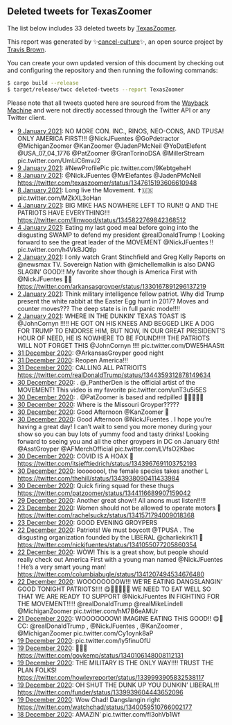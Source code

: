## Deleted tweets for TexasZoomer

The list below includes 33 deleted tweets by
[TexasZoomer](https://twitter.com/TexasZoomer).



This report was generated by ✨[cancel-culture](https://github.com/travisbrown/cancel-culture)✨,
an open source project by [Travis Brown](https://twitter.com/travisbrown).

You can create your own updated version of this document by checking out and configuring the
repository and then running the following commands:

```bash
$ cargo build --release
$ target/release/twcc deleted-tweets --report TexasZoomer
```

Please note that all tweets quoted here are sourced from the
[Wayback Machine](https://web.archive.org) and were not directly accessed through the Twitter API or
any Twitter client.

* [ 9 January 2021](https://web.archive.org/web/20210109041835/https://twitter.com/TexasZoomer/status/1347759455530848263): NO MORE CON. INC., RINOS, NEO-CONS, AND TPUSA! ONLY AMERICA FIRST!!!   @NickJFuentes   @GoPdetractor   @MichiganZoomer   @KanZoomer   @JadenPMcNeil   @YoDatElefent   @USA_07_04_1776   @PatZoomer   @GranTorinoDSA   @MillerStream  pic.twitter.com/UmLiC6mvJ2 <!--1347759455530848263-->
* [ 9 January 2021](https://web.archive.org/web/20210109041329/https://twitter.com/TexasZoomer/status/1347758187844407296): #NewProfilePic  pic.twitter.com/9KebtgeheH <!--1347758187844407296-->
* [ 8 January 2021](https://web.archive.org/web/20210108190144/https://twitter.com/TexasZoomer/status/1347619383145857029): @NickJFuentes   @MrElefantes   @JadenPMcNeil  https://twitter.com/texaszoomer/status/1347615193606610948 <!--1347619383145857029-->
* [ 8 January 2021](https://web.archive.org/web/20210108184456/https://twitter.com/TexasZoomer/status/1347615193606610948): Long live the Movement. ✝️🇺🇸 pic.twitter.com/MZkXL3oHan <!--1347615193606610948-->
* [ 4 January 2021](https://web.archive.org/web/20210104031959/https://twitter.com/TexasZoomer/status/1345932437533184002): BIG MIKE HAS NOWHERE LEFT TO RUN!!  Q AND THE PATRIOTS HAVE EVERYTHING!!! https://twitter.com/llinwood/status/1345822769842368512 <!--1345932437533184002-->
* [ 4 January 2021](https://web.archive.org/web/20210104023723/https://twitter.com/TexasZoomer/status/1345922177078587392): Eating my last good meal before going into the disgusting SWAMP to defend my president  @realDonaldTrump !  Looking forward to see the great leader of the MOVEMENT  @NickJFuentes !! pic.twitter.com/h4VkBJQtIp <!--1345922177078587392-->
* [ 2 January 2021](https://web.archive.org/web/20210102235216/https://twitter.com/TexasZoomer/status/1345518208980283393): I only watch Grant Stinchfield and Greg Kelly Reports on  @newsmax  TV. Sovereign Nation with  @michellemalkin  is also DANG SLAGIN’ GOOD!!   My favorite show though is America First with  @NickJFuentes  👌🏻 https://twitter.com/arkansasgroyper/status/1330167891296137219 <!--1345518208980283393-->
* [ 2 January 2021](https://web.archive.org/web/20210102234842/https://twitter.com/TexasZoomer/status/1345517297172176902): Think military intelligence fellow patriot. Why did Trump present the white rabbit at the Easter Egg hunt in 2017? Moves and counter moves???  The deep state is in full panic mode!!!! <!--1345517297172176902-->
* [ 2 January 2021](https://web.archive.org/web/20210102201840/https://twitter.com/TexasZoomer/status/1345464453048004610): WHERE IN THE DUNKIN’ TEXAS TOAST IS  @JohnCornyn  !!!!!  HE GOT ON HIS KNEES AND BEGGED LIKE A DOG FOR TRUMP TO ENDORSE HIM, BUT NOW, IN OUR GREAT PRESIDENT’S HOUR OF NEED, HE IS NOWHERE TO BE FOUND!!!!!  THE PATRIOTS WILL NOT FORGET THIS  @JohnCornyn !!!! pic.twitter.com/DWE5HAAStt <!--1345464453048004610-->
* [31 December 2020](https://web.archive.org/web/20201231171008/https://twitter.com/TexasZoomer/status/1344499858850377735): @ArkansasGroyper  good night <!--1344499858850377735-->
* [31 December 2020](https://web.archive.org/web/20201231042230/https://twitter.com/TexasZoomer/status/1344498339543478272): Reopen America!!! <!--1344498339543478272-->
* [31 December 2020](https://web.archive.org/web/20201231171915/https://twitter.com/TexasZoomer/status/1344477250733760513): CALLING ALL PATRIOITS https://twitter.com/realDonaldTrump/status/1344359312878149634 <!--1344477250733760513-->
* [30 December 2020](https://web.archive.org/web/20201231184738/https://twitter.com/TexasZoomer/status/1344355660381696000): .  @_PantherDen  is the official artist of the MOVEMENT!  This video is my favorite pic.twitter.com/unT3u5i5ES <!--1344355660381696000-->
* [30 December 2020](https://web.archive.org/web/20201231160841/https://twitter.com/TexasZoomer/status/1344354993068011521): . @PatZoomer  is based and redpilled 🥛👌🏻🐸💯 <!--1344354993068011521-->
* [30 December 2020](https://web.archive.org/web/20210101013003/https://twitter.com/TexasZoomer/status/1344354704323702792): Where is the Missouri Groyper????? <!--1344354704323702792-->
* [30 December 2020](https://web.archive.org/web/20201231200858/https://twitter.com/TexasZoomer/status/1344354585310334977): Good Afternoon  @KanZoomer  🤗 <!--1344354585310334977-->
* [30 December 2020](https://web.archive.org/web/20201231164506/https://twitter.com/TexasZoomer/status/1344354283681173505): Good Afternoon  @NickJFuentes . I hope you’re having a great day!  I can’t wait to send you more money during your show so you can buy lots of yummy food and tasty drinks!  Looking forward to seeing you and all the other groypers in DC on January 6th!   @AsstGroyper   @AFMerchOfficial  pic.twitter.com/LVfsO2Kbac <!--1344354283681173505-->
* [30 December 2020](https://web.archive.org/web/20210101013952/https://twitter.com/TexasZoomer/status/1344120797263253506): COVID IS A HOAX 🤠 https://twitter.com/itsjefftiedrich/status/1343967691103752193 <!--1344120797263253506-->
* [30 December 2020](https://web.archive.org/web/20201231190554/https://twitter.com/TexasZoomer/status/1344120450130079744): loooooool, the female species takes another L https://twitter.com/thehill/status/1343938090411433984 <!--1344120450130079744-->
* [30 December 2020](https://web.archive.org/web/20201231185626/https://twitter.com/TexasZoomer/status/1344118276058714112): Quick firing squad for these thugs  https://twitter.com/patzoomer/status/1344116689907159042 <!--1344118276058714112-->
* [29 December 2020](https://web.archive.org/web/20201229125822/https://twitter.com/TexasZoomer/status/1343756935515037701): Another great show!! All anons must listen!!!!! <!--1343756935515037701-->
* [23 December 2020](https://web.archive.org/web/20201223025138/https://twitter.com/TexasZoomer/status/1341576726040748033): Women should not be allowed to operate motors 🤪 https://twitter.com/rachelsuckz/status/1341571794009018368 <!--1341576726040748033-->
* [23 December 2020](https://web.archive.org/web/20201223023740/https://twitter.com/TexasZoomer/status/1341572952245100544): GOOD EVENING GROYPERS <!--1341572952245100544-->
* [22 December 2020](https://web.archive.org/web/20201222030444/https://twitter.com/TexasZoomer/status/1341217961902792705): Patriots! We must boycott  @TPUSA . The disgusting organization founded by the LIBERAL  @charliekirk11  🤮 https://twitter.com/nickjfuentes/status/1341055077205860354 <!--1341217961902792705-->
* [22 December 2020](https://web.archive.org/web/20201222025732/https://twitter.com/TexasZoomer/status/1341215820110807046): WOW! This is a great show, but people should really check out America First with a young man named  @NickJFuentes !  He’s a very smart young man! https://twitter.com/columbiabugle/status/1341207494534676480 <!--1341215820110807046-->
* [22 December 2020](https://web.archive.org/web/20201222024134/https://twitter.com/TexasZoomer/status/1341211321354862592): WOOOOOOOOW!!! WE’RE EATING DANGSLANGIN’ GOOD TONIGHT PATRIOTS!!!! 😋🤪👌🏻👌🏻  WE NEED TO EAT WELL SO THAT WE ARE READY TO SUPPORT  @NickJFuentes  IN FIGHTING FOR THE MOVEMENT!!!!!   @realDonaldTrump   @realMikeLindell   @MichiganZoomer  pic.twitter.com/hM7B6eAMUr <!--1341211321354862592-->
* [21 December 2020](https://web.archive.org/web/20201221022629/https://twitter.com/TexasZoomer/status/1340846008339730434): WOOOOOOOW! IMAGINE EATING THIS GOOD!!   😋🤪  CC: @realDonaldTrump ,  @NickJFuentes ,  @KanZoomer ,  @MichiganZoomer  pic.twitter.com/Cy1oynk8aP <!--1340846008339730434-->
* [19 December 2020](https://web.archive.org/web/20201219034333/https://twitter.com/TexasZoomer/status/1340140662545653763): pic.twitter.com/ly5finuOfU <!--1340140662545653763-->
* [19 December 2020](https://web.archive.org/web/20201219034113/https://twitter.com/TexasZoomer/status/1340140034385719299): 🤬😡😡 https://twitter.com/govkemp/status/1340106148008112131 <!--1340140034385719299-->
* [19 December 2020](https://web.archive.org/web/20201219033125/https://twitter.com/TexasZoomer/status/1340137485842735104): THE MILITARY IS THE ONLY WAY!!!!  TRUST THE PLAN FOLKS! https://twitter.com/howleyreporter/status/1339993905832538117 <!--1340137485842735104-->
* [19 December 2020](https://web.archive.org/web/20201219032949/https://twitter.com/TexasZoomer/status/1340137070426206211): OH SHUT THE DUNK UP YOU DUNKIN’ LIBERAL!!! https://twitter.com/funder/status/1339939604443652096 <!--1340137070426206211-->
* [19 December 2020](https://web.archive.org/web/20201219032255/https://twitter.com/TexasZoomer/status/1340135362354622465): Wow Chad! Dangslangin right https://twitter.com/watchchad/status/1340059510766002177 <!--1340135362354622465-->
* [18 December 2020](https://web.archive.org/web/20201218031006/https://twitter.com/TexasZoomer/status/1339769821332955136): AMAZIN’ pic.twitter.com/fI3ohVb1Wf <!--1339769821332955136-->
